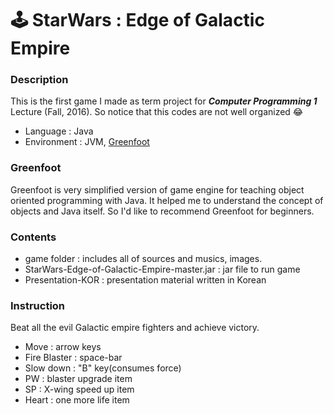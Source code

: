 # 🕹 StarWars : Edge of Galactic Empire

### Description
This is the first game I made as term project for ***Computer Programming 1*** Lecture (Fall, 2016). So notice that this codes are not well organized 😂
+ Language : Java
+ Environment : JVM, [Greenfoot](https://www.greenfoot.org)

### Greenfoot
Greenfoot is very simplified version of game engine for teaching object oriented programming with Java. It helped me to understand the concept of objects and Java itself. So I'd like to recommend Greenfoot for beginners.

### Contents
+ game folder : includes all of sources and musics, images.
+ StarWars-Edge-of-Galactic-Empire-master.jar : jar file to run game
+ Presentation-KOR : presentation material written in Korean

### Instruction
Beat all the evil Galactic empire fighters and achieve victory.

+ Move : arrow keys
+ Fire Blaster : space-bar
+ Slow down : "B" key(consumes force)
+ PW : blaster upgrade item
+ SP : X-wing speed up item
+ Heart : one more life item
